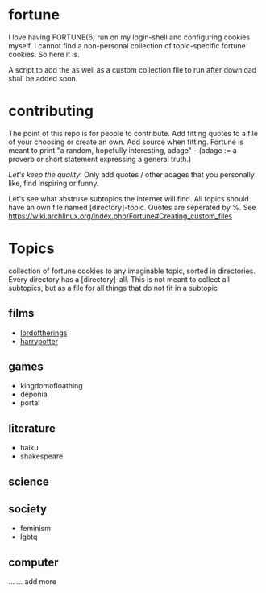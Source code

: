 # fortune
I love having FORTUNE(6) run on my login-shell and configuring cookies myself. I cannot find a non-personal collection of topic-specific fortune cookies. So here it is.

A script to add the as well as a custom collection file to run after download shall be added soon.

# contributing
The point of this repo is for people to contribute. Add fitting quotes to a file of your choosing or create an own. Add source when fitting. Fortune is meant to print "a random, hopefully interesting, adage" - (adage := a proverb or short statement expressing a general truth.)

*Let's keep the quality*: Only add quotes / other adages that you personally like, find inspiring or funny.

Let's see what abstruse subtopics the internet will find. All topics should have an own file named [directory]-topic.
Quotes are seperated by %.
See https://wiki.archlinux.org/index.php/Fortune#Creating_custom_files

# Topics
collection of fortune cookies to any imaginable topic, sorted in directories. Every directory has a [directory]-all. This is not meant to collect all subtopics, but as a file for all things that do not fit in a subtopic
## films
* [lordoftherings](https://en.wikipedia.org/wiki/The_Lord_of_the_Rings)
* [harrypotter](https://en.wikipedia.org/wiki/Harry_Potter)
## games
* kingdomofloathing
* deponia
* portal
## literature
* haiku
* shakespeare
## science

## society
* feminism
* lgbtq

## computer

...
... add more
